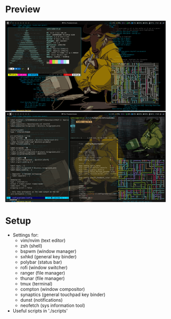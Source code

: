 # Preview
![shot1](pix/screenshot1.png)
![shot2](pix/screenshot2.png)

# Setup

- Settings for:
	- vim/nvim (text editor)
	- zsh (shell)
	- bspwm (window manager)
	- sxhkd (general key binder)
	- polybar (status bar)
	- rofi (window switcher)
	- ranger (file manager)
	- thunar (file manager)
	- tmux (terminal)
	- compton (window compositor)
	- synaptics (general touchpad key binder)
	- dunst (notifications)
	- neofetch (sys information tool)
- Useful scripts in './scripts'
